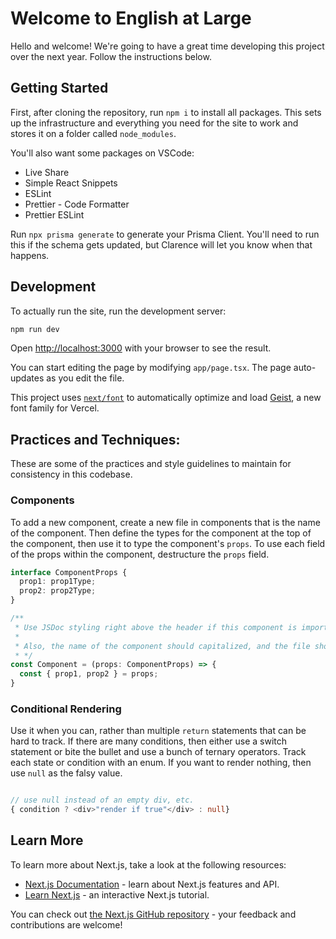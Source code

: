 # Welcome to English at Large

Hello and welcome! We're going to have a great time developing this project over the next year. Follow the instructions below.

## Getting Started

First, after cloning the repository, run `npm i` to install all packages. This sets up the infrastructure and everything you need for the site to work and stores it on a folder called `node_modules`.

You'll also want some packages on VSCode:

- Live Share
- Simple React Snippets
- ESLint
- Prettier - Code Formatter
- Prettier ESLint

Run `npx prisma generate` to generate your Prisma Client. You'll need to run this if the schema gets updated, but Clarence will let you know when that happens.

## Development

To actually run the site, run the development server:

```bash
npm run dev
```

Open [http://localhost:3000](http://localhost:3000) with your browser to see the result.

You can start editing the page by modifying `app/page.tsx`. The page auto-updates as you edit the file.

This project uses [`next/font`](https://nextjs.org/docs/app/building-your-application/optimizing/fonts) to automatically optimize and load [Geist](https://vercel.com/font), a new font family for Vercel.


## Practices and Techniques:

These are some of the practices and style guidelines to maintain for consistency in this codebase.

### Components

To add a new component, create a new file in components that is the name of the component. Then define the types for the component at the top of the component, then use it to type the component's `props`. To use each field of the props within the component, destructure the `props` field.

```typescript
interface ComponentProps {
  prop1: prop1Type;
  prop2: prop2Type;
}

/**
 * Use JSDoc styling right above the header if this component is important.
 * 
 * Also, the name of the component should capitalized, and the file should be the same. 
 * */
const Component = (props: ComponentProps) => {
  const { prop1, prop2 } = props;
}
```

### Conditional Rendering 

Use it when you can, rather than multiple `return` statements that can be hard to track. If there are many conditions, then either use a switch statement or bite the bullet and use a bunch of ternary operators. Track each state or condition with an enum. If you want to render nothing, then use `null` as the falsy value.
```typescript

// use null instead of an empty div, etc.
{ condition ? <div>"render if true"</div> : null}

```
## Learn More

To learn more about Next.js, take a look at the following resources:

- [Next.js Documentation](https://nextjs.org/docs) - learn about Next.js features and API.
- [Learn Next.js](https://nextjs.org/learn) - an interactive Next.js tutorial.

You can check out [the Next.js GitHub repository](https://github.com/vercel/next.js) - your feedback and contributions are welcome!